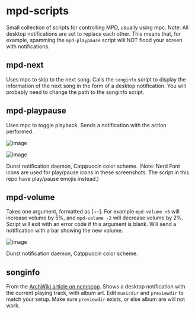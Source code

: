 # mpd-scripts
Small collection of scripts for controlling MPD, usually using mpc.
Note: All desktop notifications are set to replace each other. This means that, for example, spamming the `mpd-playpause` script will NOT flood your screen with notifications.

## mpd-next
Uses mpc to skip to the next song.
Calls the `songinfo` script to display the information of the next song in the form of a desktop notification. You will probably need to change the path to the songinfo script.

## mpd-playpause
Uses mpc to toggle playback. Sends a notification with the action performed.

![image](https://github.com/allylikesu/mpd-scripts/assets/100547506/16477f5d-aa62-4076-8c87-d2af2d8c0b62)

![image](https://github.com/allylikesu/mpd-scripts/assets/100547506/323ebb4a-ad77-43cd-bf65-2791117c60f0)

Dunst notification daemon, Catppuccin color scheme.
(Note: Nerd Font icons are used for play/pause icons in these screenshots. The script in this repo have play/pause emojis instead.)

## mpd-volume
Takes one argument, formatted as [+-]<num>. For example `mpd-volume +5` will increase volume by 5%, and `mpd-volume -2` will decrease volume by 2%. Script will exit with an error code if this argument is blank. Will send a notification with a bar showing the new volume.

![image](https://github.com/allylikesu/mpd-scripts/assets/100547506/3e512d71-dc9a-4f1c-9101-f555774ca4bc)

Dunst notification daemon, Catppuccin color scheme.

## songinfo
From the [ArchWiki article on ncmpcpp](https://wiki.archlinux.org/title/Ncmpcpp#With_album_art). Shows a desktop notification with the current playing track, with album art. Edit `musicdir` and `previewdir` to match your setup. Make sure `previewdir` exists, or else album are will not work.
